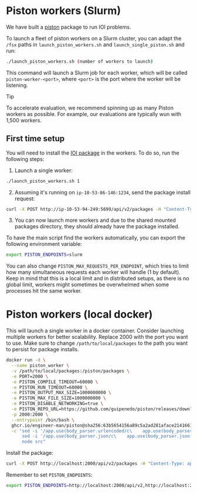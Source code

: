 # Piston workers (Slurm)

We have built a [piston](https://github.com/engineer-man/piston) package to run IOI problems.

To launch a fleet of piston workers on a Slurm cluster, you can adapt the `/fsx` paths in `launch_piston_workers.sh` and `launch_single_piston.sh` and run:
```bash
./launch_piston_workers.sh (number of workers to launch)
```

This command will launch a Slurm job for each worker, which will be called `piston-worker-<port>`, where `<port>` is the port where the worker will be listening.

> [!TIP]
> To accelerate evaluation, we recommend spinning up as many Piston workers as possible. For example, our evaluations are typically wun with 1,500 workers.

## First time setup

You will need to install the [IOI package](https://github.com/guipenedo/piston/tree/master/packages/cms_ioi/1.0.0) in the workers. To do so, run the following steps:

1. Launch a single worker:
```bash
./launch_piston_workers.sh 1
```

2. Assuming it's running on `ip-10-53-86-146:1234`, send the package install request:
```bash
curl -X POST http://ip-10-53-94-249:5699/api/v2/packages -H "Content-Type: application/json" -d '{"language": "cms_ioi", "version": "1.0.0"}'
```

3. You can now launch more workers and due to the shared mounted packages directory, they should already have the package installed.

To have the main script find the workers automatically, you can export the following environment variable:
```bash
export PISTON_ENDPOINTS=slurm
```

You can also change `PISTON_MAX_REQUESTS_PER_ENDPOINT`, which tries to limit how many simultaneous requests each worker will handle (1 by default). Keep in mind that this is a local limit and in distributed setups, as there is no global limit, workers might sometimes be overwhelmed when some processes hit the same worker.

# Piston workers (local docker)
This will launch a single worker in a docker container. Consider launching multiple workers for better scalability. Replace 2000 with the port you want to use.
Make sure to change `/path/to/local/packages` to the path you want to persist for package installs.

```bash
docker run -d \
  --name piston_worker \
  -v /path/to/local/packages:/piston/packages \
  -e PORT=2000 \
  -e PISTON_COMPILE_TIMEOUT=60000 \
  -e PISTON_RUN_TIMEOUT=60000 \
  -e PISTON_OUTPUT_MAX_SIZE=1000000000 \
  -e PISTON_MAX_FILE_SIZE=1000000000 \
  -e PISTON_DISABLE_NETWORKING=true \
  -e PISTON_REPO_URL=https://github.com/guipenedo/piston/releases/download/pkgs/index \
  -p 2000:2000 \
  --entrypoint /bin/bash \
  ghcr.io/engineer-man/piston@sha256:63b5654156a89c5a2ad281aface21416615d62ec056d88efe8fcd307ce73575a \
  -c "sed -i '/app.use(body_parser.urlencoded/c\    app.use(body_parser.urlencoded({ extended: true, limit: \"512mb\" }));' src/index.js && \
      sed -i '/app.use(body_parser.json/c\    app.use(body_parser.json({ limit: \"512mb\" }));' src/index.js && \
      node src"
```

Install the package:
```bash
curl -X POST http://localhost:2000/api/v2/packages -H "Content-Type: application/json" -d '{"language": "cms_ioi", "version": "1.0.0"}'
```

Remember to set `PISTON_ENDPOINTS`:
```bash
export PISTON_ENDPOINTS=http://localhost:2000/api/v2,http://localhost:2001/api/v2,http://localhost:2002/api/v2
```
